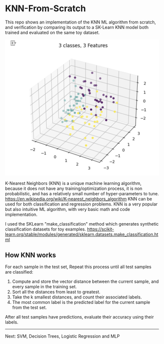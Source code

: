 # KNN-From-Scratch
This repo shows an implementation of the KNN ML algorithm from scratch, and verification by comparing its output to a SK-Learn KNN model both trained and evaluated on the same toy dataset. 

![Alt text](3D_data.png)


K-Nearest Neighbors (KNN) is a unique machine learning algorithm, because it does not have any training/optimization process, it is non probabilistic, and has a relatively small number of hyper-parameters to tune. https://en.wikipedia.org/wiki/K-nearest_neighbors_algorithm KNN can be used for both classification and regression problems. KNN is a very popular but also intuitive ML algorithm, with very basic math and code implementation. 

I used the SKLearn "make_classification" method which generates synthetic classification datasets for toy examples. https://scikit-learn.org/stable/modules/generated/sklearn.datasets.make_classification.html


## How KNN works

For each sample in the test set, Repeat this process until all test samples are classified: 
1. Compute and store the vector distance between the current sample, and every sample in the training set. 
4. Sort all the distances from least to greatest. 
5. Take the k smallest distances, and count their associated labels. 
5. The most common label is the predicted label for the current sample from the test set. 

After all test samples have predictions, evaluate their accuracy using their labels. 

---

Next: SVM, Decision Trees, Logistic Regression and MLP
